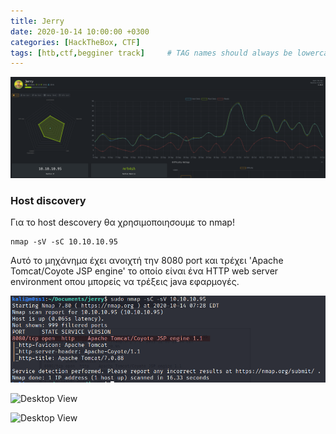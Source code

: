 ```yaml
---
title: Jerry
date: 2020-10-14 10:00:00 +0300
categories: [HackTheBox, CTF]
tags: [htb,ctf,begginer track]     # TAG names should always be lowercase
---
```



![Desktop View](/assets/img/sample/HTC/jerry_htb_screen.png)

### Host discovery
Για το host descovery θα χρησιμοποιησουμε το nmap!

```shell
nmap -sV -sC 10.10.10.95
```

Αυτό το μηχάνημα έχει ανοιχτή την 8080 port και τρέχει 'Apache Tomcat/Coyote JSP engine' το οποίο είναι ένα HTTP web server environment οπου μπορείς να τρέξεις java εφαρμογές.

![Desktop View](/assets/img/sample/HTC/jerry_nmap.png)

![Desktop View](/assets/img/sample/HTC/jerry_server_status)

![Desktop View](/assets/img/sample/HTC/jerry_default_password)